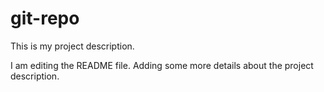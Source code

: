 # git-repo
This is my project description.

I am editing the README file. Adding some more details about the project description.
